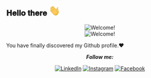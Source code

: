 <h2> 𝐇𝐞𝐥𝐥𝐨 𝐭𝐡𝐞𝐫𝐞 <img src="https://github.com/ABSphreak/ABSphreak/blob/master/gifs/Hi.gif" width="30px"></h2>
<div align="center" width="50">

<img src="https://camo.githubusercontent.com/e20822b4282c07ffd010cd05f855a6561d3b62358ca9e607e4901288dd748fcb/68747470733a2f2f63646e2e6472696262626c652e636f6d2f75736572732f323133313939332f73637265656e73686f74732f343934383733362f74686f75676874776f726b732d6769665f6472696262626c652e676966" alt="Welcome!" width="300"/>
<br>
  <img src="https://iili.io/HcC7z6F.jpg" alt="Welcome!" width="300"/>
  <br>
</div>


You have finally discovered my Github profile.❤️ <br>


<div align="center">

<i><b>Follow me:</b></i><br>

<a href="https://www.linkedin.com/in/ahmed-hany-3bb251226/" target="_blank"><img src="https://img.shields.io/badge/LinkedIn-%230077B5.svg?&style=flat-square&logo=linkedin&logoColor=white" alt="LinkedIn"></a>
<a href="https://www.instagram.com/ahmed_hany_777__/?hl=cs" target="_blank"><img src="https://img.shields.io/badge/Instagram-%23E4405F.svg?&style=flat-square&logo=instagram&logoColor=white" alt="Instagram"></a>
<a href="https://www.facebook.com/profile.php?id=100009822514417" target="_blank"><img src="https://img.shields.io/badge/Facebook-%231877F2.svg?&style=flat-square&logo=facebook&logoColor=white" alt="Facebook"></a>


</div>



